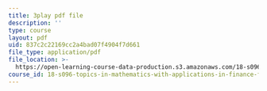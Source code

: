 ```yaml
---
title: 3play pdf file
description: ''
type: course
layout: pdf
uid: 837c2c22169cc2a4bad07f4904f7d661
file_type: application/pdf
file_location: >-
  https://open-learning-course-data-production.s3.amazonaws.com/18-s096-topics-in-mathematics-with-applications-in-finance-fall-2013/837c2c22169cc2a4bad07f4904f7d661_55OXxe_ix2o.pdf
course_id: 18-s096-topics-in-mathematics-with-applications-in-finance-fall-2013
---
```

